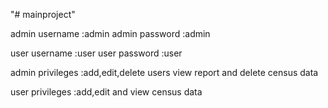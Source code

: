 "# mainproject" 

admin username  :admin
admin password  :admin


user username   :user
user password   :user


admin privileges :add,edit,delete users
		  view report and delete census data

user privileges  :add,edit and view census data